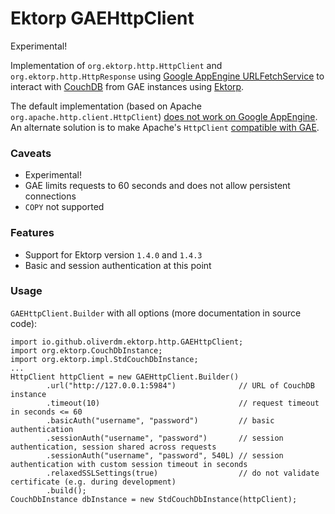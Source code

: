 # Ektorp GAEHttpClient

Experimental!

Implementation of `org.ektorp.http.HttpClient` and `org.ektorp.http.HttpResponse` using [Google AppEngine URLFetchService](https://cloud.google.com/appengine/docs/java/javadoc/com/google/appengine/api/urlfetch/URLFetchService) to interact with [CouchDB](http://couchdb.apache.org/) from GAE instances using [Ektorp](http://ektorp.org/).

The default implementation (based on Apache `org.apache.http.client.HttpClient`) [does not work on Google AppEngine](https://groups.google.com/forum/#!topic/ektorp-discuss/uZDpkUE116s).
An alternate solution is to make Apache's `HttpClient` [compatible with GAE](https://github.com/LeviticusMB/esxx/tree/master/jee/org/esxx/js/protocol/).

### Caveats
 
 * Experimental!
 * GAE limits requests to 60 seconds and does not allow persistent connections
 * `COPY` not supported

### Features

 * Support for Ektorp version `1.4.0` and `1.4.3`
 * Basic and session authentication at this point

### Usage

`GAEHttpClient.Builder` with all options (more documentation in source code):

```
import io.github.oliverdm.ektorp.http.GAEHttpClient;
import org.ektorp.CouchDbInstance;
import org.ektorp.impl.StdCouchDbInstance;
...
HttpClient httpClient = new GAEHttpClient.Builder()
        .url("http://127.0.0.1:5984")              // URL of CouchDB instance
        .timeout(10)                               // request timeout in seconds <= 60
        .basicAuth("username", "password")         // basic authentication
        .sessionAuth("username", "password")       // session authentication, session shared across requests
        .sessionAuth("username", "password", 540L) // session authentication with custom session timeout in seconds
        .relaxedSSLSettings(true)                  // do not validate certificate (e.g. during development)
        .build();
CouchDbInstance dbInstance = new StdCouchDbInstance(httpClient);
```
